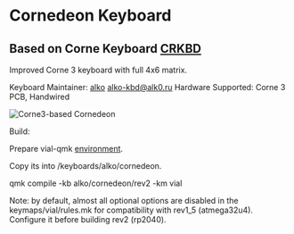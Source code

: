 # Cornedeon Keyboard
## Based on Corne Keyboard [CRKBD](https://github.com/foostan/crkbd)
Improved Corne 3 keyboard with full 4x6 matrix.

Keyboard Maintainer: [alko](https://github.com/alko-kbd) [alko-kbd@alk0.ru](mailto:alko-kbd@alk0.ru)
Hardware Supported: Corne 3 PCB, Handwired

![Corne3-based Cornedeon](https://cornedeon.ru/img/cornedeon_3_overviev.jpg)

Build:

Prepare vial-qmk [environment](https://get.vial.today/docs/porting-to-vial.html).

Copy its into /keyboards/alko/cornedeon.

qmk compile -kb alko/cornedeon/rev2 -km vial

Note: by default, almost all optional options are disabled in the keymaps/vial/rules.mk for compatibility with rev1_5 (atmega32u4). Configure it before building rev2 (rp2040).
